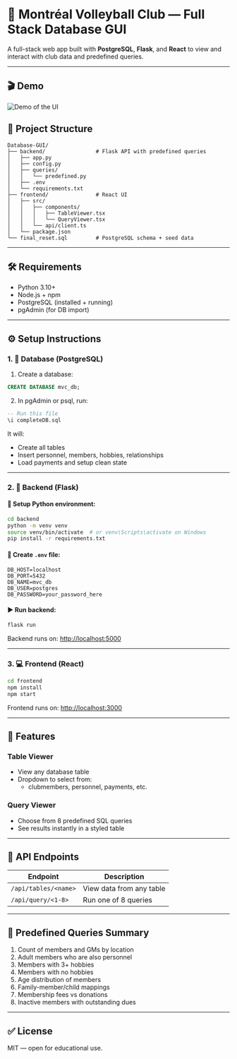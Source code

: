 
# 🏐 Montréal Volleyball Club — Full Stack Database GUI

A full-stack web app built with **PostgreSQL**, **Flask**, and **React** to view and interact with club data and predefined queries.

---

## 🎬 Demo

![Demo of the UI](/Demo1.gif)


## 📁 Project Structure

```
Database-GUI/
├── backend/                # Flask API with predefined queries
│   ├── app.py
│   ├── config.py
│   ├── queries/
│   │   └── predefined.py
│   ├── .env
│   └── requirements.txt
├── frontend/               # React UI
│   ├── src/
│   │   ├── components/
│   │   │   ├── TableViewer.tsx
│   │   │   └── QueryViewer.tsx
│   │   └── api/client.ts
│   └── package.json
└── final_reset.sql         # PostgreSQL schema + seed data
```

---

## 🛠 Requirements

- Python 3.10+
- Node.js + npm
- PostgreSQL (installed + running)
- pgAdmin (for DB import)

---

## ⚙️ Setup Instructions

### 1. 🧩 Database (PostgreSQL)

1. Create a database:

```sql
CREATE DATABASE mvc_db;
```

2. In pgAdmin or psql, run:

```sql
-- Run this file
\i completeDB.sql
```

It will:
- Create all tables
- Insert personnel, members, hobbies, relationships
- Load payments and setup clean state

---

### 2. 🔌 Backend (Flask)

#### 🐍 Setup Python environment:

```bash
cd backend
python -m venv venv
source venv/bin/activate  # or venv\Scripts\activate on Windows
pip install -r requirements.txt
```

#### 🔐 Create `.env` file:

```env
DB_HOST=localhost
DB_PORT=5432
DB_NAME=mvc_db
DB_USER=postgres
DB_PASSWORD=your_password_here
```

#### ▶ Run backend:

```bash
flask run
```

Backend runs on: [http://localhost:5000](http://localhost:5000)

---

### 3. 💻 Frontend (React)

```bash
cd frontend
npm install
npm start
```

Frontend runs on: [http://localhost:3000](http://localhost:3000)

---

## 🚀 Features

### Table Viewer
- View any database table
- Dropdown to select from:
  - clubmembers, personnel, payments, etc.

### Query Viewer
- Choose from 8 predefined SQL queries
- See results instantly in a styled table

---

## 🧪 API Endpoints

| Endpoint                  | Description                  |
|---------------------------|------------------------------|
| `/api/tables/<name>`     | View data from any table     |
| `/api/query/<1-8>`       | Run one of 8 queries         |

---

## 📝 Predefined Queries Summary

1. Count of members and GMs by location
2. Adult members who are also personnel
3. Members with 3+ hobbies
4. Members with no hobbies
5. Age distribution of members
6. Family-member/child mappings
7. Membership fees vs donations
8. Inactive members with outstanding dues

---

## ✅ License

MIT — open for educational use.
